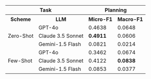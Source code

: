 <table>
        <tr>
         <th colspan="2">Task</th>
         <th colspan="2">Planning</th>
                <tr>
                 <th rowspan="2">Scheme</th>
                 <th rowspan="2">LLM</th>
                </tr>
        </tr>
        <tr>
            <th>Micro-F1</th>
            <th>Macro-F1</th>
        </tr>
        <tr>
            <td rowspan="3">Zero-Shot</td>
            <td>GPT-4o</td>
            <td>0.4638</td>
            <td>0.0648</td>
        </tr>
        <tr>
            <td>Claude 3.5 Sonnet</td>
            <td><b>0.4911</td>
            <td>0.0606</td>
        </tr>
        <tr>
            <td>Gemini-1.5 Flash</td>
            <td>0.0821</td>
            <td>0.0214</td>
        </tr>
        <tr>
            <td rowspan="3">Few-Shot</td>
            <td>GPT-4o</td>
            <td class="bold">0.3462</td>
            <td class="bold">0.0674</td>
        </tr>
        <tr>
            <td>Claude 3.5 Sonnet</td>
            <td>0.4122</td>
            <td><b>0.0838</td>
        </tr>
        <tr>
            <td>Gemini-1.5 Flash</td>
            <td>0.0853</td>
            <td>0.0377</td>
        </tr>
    </table>
